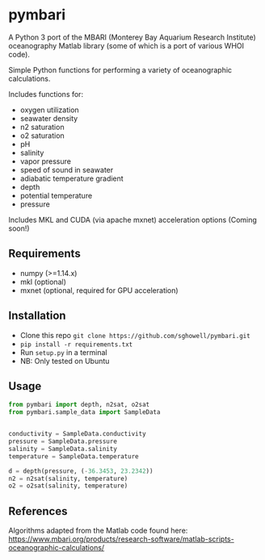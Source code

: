 # pymbari
A Python 3 port of the MBARI (Monterey Bay Aquarium Research Institute) oceanography Matlab library (some of which is a port of various WHOI code).

Simple Python functions for performing a variety of oceanographic calculations.

Includes functions for:
- oxygen utilization
- seawater density
- n2 saturation
- o2 saturation
- pH
- salinity
- vapor pressure
- speed of sound in seawater
- adiabatic temperature gradient
- depth
- potential temperature
- pressure

Includes MKL and CUDA (via apache mxnet) acceleration options (Coming soon!)

## Requirements
- numpy (>=1.14.x)
- mkl (optional)
- mxnet (optional, required for GPU acceleration)

## Installation
- Clone this repo `git clone https://github.com/sghowell/pymbari.git`
- `pip install -r requirements.txt`
- Run `setup.py` in a terminal
- NB: Only tested on Ubuntu

## Usage
```python
from pymbari import depth, n2sat, o2sat
from pymbari.sample_data import SampleData


conductivity = SampleData.conductivity
pressure = SampleData.pressure
salinity = SampleData.salinity
temperature = SampleData.temperature

d = depth(pressure, (-36.3453, 23.2342))
n2 = n2sat(salinity, temperature)
o2 = o2sat(salinity, temperature)
```

## References
Algorithms adapted from the Matlab code found here:
https://www.mbari.org/products/research-software/matlab-scripts-oceanographic-calculations/